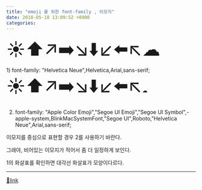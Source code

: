 ```yaml
---
title: "emoji 를 위한 font-family , 이모지"
date: 2018-05-18 13:09:52 +0900
categories: 
---
```

  

<font size="7" style="">☀⬆️↗️➡️↘️⬇️↙️⬅️↖️☁   
</font>1) font-family: "Helvetica Neue",Helvetica,Arial,sans-serif;   
<font size="7">☀</font><font face="Apple Color Emoji, Segoe UI Emoji, Segoe UI Symbol, -apple-system, BlinkMacSystemFont, Segoe UI, Roboto, Helvetica Neue, Arial, sans-serif" size="7">⬆️↗️➡️↘️⬇️↙️⬅️↖️</font>☁ 



2) font-family: "Apple Color Emoji","Segoe UI Emoji","Segoe UI Symbol",-apple-system,BlinkMacSystemFont,"Segoe UI",Roboto,"Helvetica Neue",Arial,sans-serif;

  


이모지를 중심으로 표현할 경우 2를 사용하기 바란다.

그래야, 비어있는 이모지가 적어서 좀 더 일정하게 보인다.

1의 화살표를 확인하면 대각선 화살표가 모양이다르다.

  
  


  ***
[🔗link](http://www.mins01.com/mh/tech/read/1163)